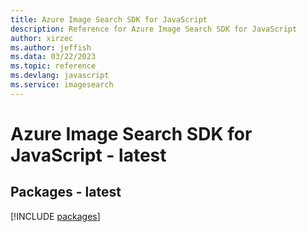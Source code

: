 ```yaml
---
title: Azure Image Search SDK for JavaScript
description: Reference for Azure Image Search SDK for JavaScript
author: xirzec
ms.author: jeffish
ms.data: 03/22/2023
ms.topic: reference
ms.devlang: javascript
ms.service: imagesearch
---
```

# Azure Image Search SDK for JavaScript - latest
## Packages - latest
[!INCLUDE [packages](image-search-index.md)]
